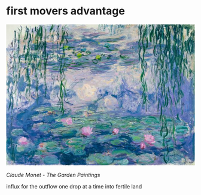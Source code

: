 # first movers advantage
![first movers advantage](images/first%20movers%20advantage.jpeg)

*Claude Monet - The Garden Paintings*

influx for the outflow
one drop at a time
into fertile land
